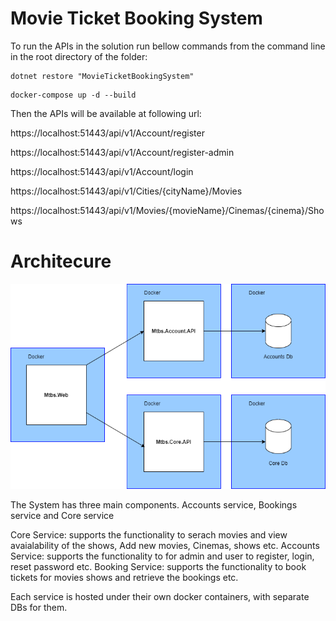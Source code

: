# Movie Ticket Booking System

To run the APIs in the solution run bellow commands from the command line in the root directory of the folder:

```
dotnet restore "MovieTicketBookingSystem"
```

```
docker-compose up -d --build
```

Then the APIs will be available at following url:

https://localhost:51443/api/v1/Account/register

https://localhost:51443/api/v1/Account/register-admin

https://localhost:51443/api/v1/Account/login

https://localhost:51443/api/v1/Cities/{cityName}/Movies

https://localhost:51443/api/v1/Movies/{movieName}/Cinemas/{cinema}/Shows

# Architecure

![Components](/Architecture/Components.png)

The System has three main components. Accounts service, Bookings service and Core service

Core Service: supports the functionality to serach movies and view avaialability of the shows, Add new movies, Cinemas, shows etc.
Accounts Service: supports the functionality to for admin and user to register, login, reset password etc.
Booking Service: supports the functionality to book tickets for movies shows and retrieve the bookings etc.

Each service is hosted under their own docker containers, with separate DBs for them.